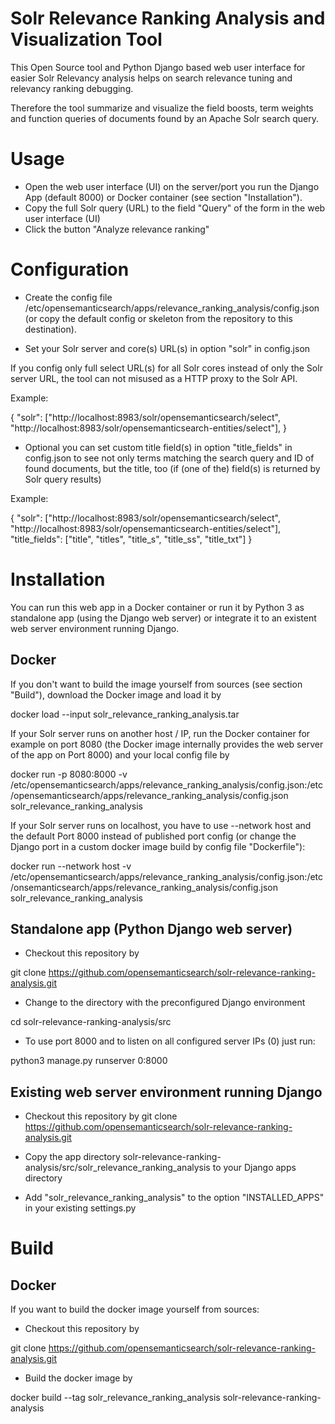 Solr Relevance Ranking Analysis and Visualization Tool
======================================================

This Open Source tool and Python Django based web user interface for easier Solr Relevancy analysis helps on search relevance tuning and relevancy ranking debugging.

Therefore the tool summarize and visualize the field boosts, term weights and function queries of documents found by an Apache Solr search query.


Usage
=====

- Open the web user interface (UI) on the server/port you run the Django App (default 8000) or Docker container (see section "Installation").
- Copy the full Solr query (URL) to the field "Query" of the form in the web user interface (UI)
- Click the button "Analyze relevance ranking"


Configuration
=============

- Create the config file /etc/opensemanticsearch/apps/relevance_ranking_analysis/config.json (or copy the default config or skeleton from the repository to this destination).

- Set your Solr server and core(s) URL(s) in option "solr" in config.json

If you config only full select URL(s) for all Solr cores instead of only the Solr server URL, the tool can not misused as a HTTP proxy to the Solr API.

Example:

{
    "solr": ["http://localhost:8983/solr/opensemanticsearch/select", "http://localhost:8983/solr/opensemanticsearch-entities/select"],
}


- Optional you can set custom title field(s) in option "title_fields" in config.json to see not only terms matching the search query and ID of found documents, but the title, too (if (one of the) field(s) is returned by Solr query results)

Example:

{
    "solr": ["http://localhost:8983/solr/opensemanticsearch/select", "http://localhost:8983/solr/opensemanticsearch-entities/select"],
    "title_fields": ["title", "titles", "title_s", "title_ss", "title_txt"]
}


Installation
============

You can run this web app in a Docker container or run it by Python 3 as standalone app (using the Django web server) or integrate it to an existent web server environment running Django.


Docker
------

If you don't want to build the image yourself from sources (see section "Build"), download the Docker image and load it by

docker load --input solr_relevance_ranking_analysis.tar

If your Solr server runs on another host / IP, run the Docker container for example on port 8080 (the Docker image internally provides the web server of the app on Port 8000) and your local config file by

docker run -p 8080:8000 -v /etc/opensemanticsearch/apps/relevance_ranking_analysis/config.json:/etc/opensemanticsearch/apps/relevance_ranking_analysis/config.json solr_relevance_ranking_analysis

If your Solr server runs on localhost, you have to use --network host and the default Port 8000 instead of published port config (or change the Django port in a custom docker image build by config file "Dockerfile"):

docker run --network host -v /etc/opensemanticsearch/apps/relevance_ranking_analysis/config.json:/etc/onsemanticsearch/apps/relevance_ranking_analysis/config.json solr_relevance_ranking_analysis


Standalone app (Python Django web server)
-----------------------------------------

- Checkout this repository by

git clone https://github.com/opensemanticsearch/solr-relevance-ranking-analysis.git

- Change to the directory with the preconfigured Django environment

cd solr-relevance-ranking-analysis/src

- To use port 8000 and to listen on all configured server IPs (0) just run:

python3 manage.py runserver 0:8000


Existing web server environment running Django
----------------------------------------------

- Checkout this repository by git clone https://github.com/opensemanticsearch/solr-relevance-ranking-analysis.git

- Copy the app directory solr-relevance-ranking-analysis/src/solr_relevance_ranking_analysis to your Django apps directory

- Add "solr_relevance_ranking_analysis" to the option "INSTALLED_APPS" in your existing settings.py


Build
=====

Docker
------

If you want to build the docker image yourself from sources:

- Checkout this repository by

git clone https://github.com/opensemanticsearch/solr-relevance-ranking-analysis.git

- Build the docker image by

docker build --tag solr_relevance_ranking_analysis solr-relevance-ranking-analysis
